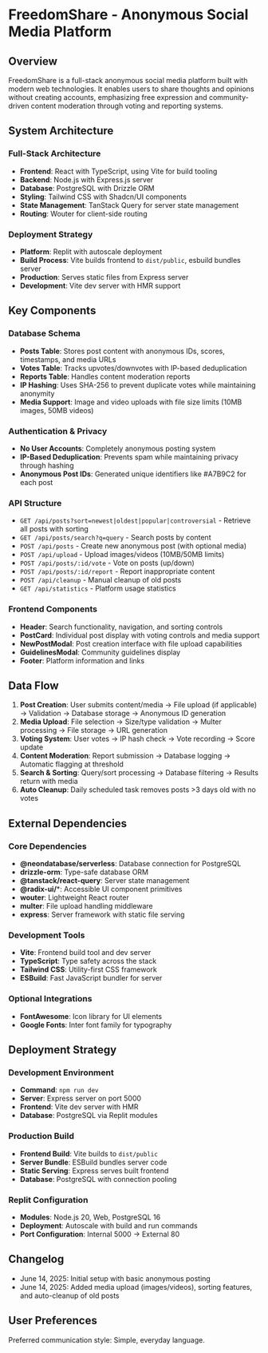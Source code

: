 # FreedomShare - Anonymous Social Media Platform

## Overview

FreedomShare is a full-stack anonymous social media platform built with modern web technologies. It enables users to share thoughts and opinions without creating accounts, emphasizing free expression and community-driven content moderation through voting and reporting systems.

## System Architecture

### Full-Stack Architecture
- **Frontend**: React with TypeScript, using Vite for build tooling
- **Backend**: Node.js with Express.js server
- **Database**: PostgreSQL with Drizzle ORM
- **Styling**: Tailwind CSS with Shadcn/UI components
- **State Management**: TanStack Query for server state management
- **Routing**: Wouter for client-side routing

### Deployment Strategy
- **Platform**: Replit with autoscale deployment
- **Build Process**: Vite builds frontend to `dist/public`, esbuild bundles server
- **Production**: Serves static files from Express server
- **Development**: Vite dev server with HMR support

## Key Components

### Database Schema
- **Posts Table**: Stores post content with anonymous IDs, scores, timestamps, and media URLs
- **Votes Table**: Tracks upvotes/downvotes with IP-based deduplication
- **Reports Table**: Handles content moderation reports
- **IP Hashing**: Uses SHA-256 to prevent duplicate votes while maintaining anonymity
- **Media Support**: Image and video uploads with file size limits (10MB images, 50MB videos)

### Authentication & Privacy
- **No User Accounts**: Completely anonymous posting system
- **IP-Based Deduplication**: Prevents spam while maintaining privacy through hashing
- **Anonymous Post IDs**: Generated unique identifiers like #A7B9C2 for each post

### API Structure
- `GET /api/posts?sort=newest|oldest|popular|controversial` - Retrieve all posts with sorting
- `GET /api/posts/search?q=query` - Search posts by content
- `POST /api/posts` - Create new anonymous post (with optional media)
- `POST /api/upload` - Upload images/videos (10MB/50MB limits)
- `POST /api/posts/:id/vote` - Vote on posts (up/down)
- `POST /api/posts/:id/report` - Report inappropriate content
- `POST /api/cleanup` - Manual cleanup of old posts
- `GET /api/statistics` - Platform usage statistics

### Frontend Components
- **Header**: Search functionality, navigation, and sorting controls
- **PostCard**: Individual post display with voting controls and media support
- **NewPostModal**: Post creation interface with file upload capabilities
- **GuidelinesModal**: Community guidelines display
- **Footer**: Platform information and links

## Data Flow

1. **Post Creation**: User submits content/media → File upload (if applicable) → Validation → Database storage → Anonymous ID generation
2. **Media Upload**: File selection → Size/type validation → Multer processing → File storage → URL generation
3. **Voting System**: User votes → IP hash check → Vote recording → Score update
4. **Content Moderation**: Report submission → Database logging → Automatic flagging at threshold
5. **Search & Sorting**: Query/sort processing → Database filtering → Results return with media
6. **Auto Cleanup**: Daily scheduled task removes posts >3 days old with no votes

## External Dependencies

### Core Dependencies
- **@neondatabase/serverless**: Database connection for PostgreSQL
- **drizzle-orm**: Type-safe database ORM
- **@tanstack/react-query**: Server state management
- **@radix-ui/***: Accessible UI component primitives
- **wouter**: Lightweight React router
- **multer**: File upload handling middleware
- **express**: Server framework with static file serving

### Development Tools
- **Vite**: Frontend build tool and dev server
- **TypeScript**: Type safety across the stack
- **Tailwind CSS**: Utility-first CSS framework
- **ESBuild**: Fast JavaScript bundler for server

### Optional Integrations
- **FontAwesome**: Icon library for UI elements
- **Google Fonts**: Inter font family for typography

## Deployment Strategy

### Development Environment
- **Command**: `npm run dev`
- **Server**: Express server on port 5000
- **Frontend**: Vite dev server with HMR
- **Database**: PostgreSQL via Replit modules

### Production Build
- **Frontend Build**: Vite builds to `dist/public`
- **Server Bundle**: ESBuild bundles server code
- **Static Serving**: Express serves built frontend
- **Database**: PostgreSQL with connection pooling

### Replit Configuration
- **Modules**: Node.js 20, Web, PostgreSQL 16
- **Deployment**: Autoscale with build and run commands
- **Port Configuration**: Internal 5000 → External 80

## Changelog
- June 14, 2025: Initial setup with basic anonymous posting
- June 14, 2025: Added media upload (images/videos), sorting features, and auto-cleanup of old posts

## User Preferences

Preferred communication style: Simple, everyday language.